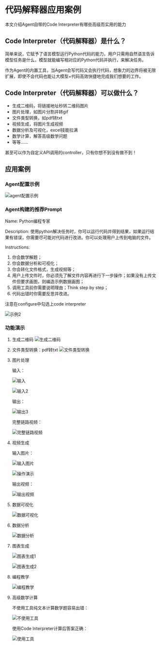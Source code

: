 # 代码解释器应用案例

本文介绍Agent自带的Code Interpreter有哪些高级而实用的能力
## Code Interpreter（代码解释器）是什么？
简单来说，它赋予了语言模型运行Python代码的能力，用户只需用自然语言告诉模型任务是什么，模型就能编写相对应的Python代码并执行，来解决任务。

作为Agent的内置工具，当Agent会写代码又会执行代码，想象力的边界将被无限扩展，即使不会代码也能让大模型+代码高效快捷地完成我们想要的工作。

## Code Interpreter（代码解释器）可以做什么？
- 生成二维码，将链接地址秒转二维码图片
- 图片处理，如图片分割并转gif
- 文件类型转换，如pdf转txt
- 视频生成，将图片生成视频
- 数据分析及可视化，excel技能拉满
- 数学计算，解答高级数学问题
- 等等……

甚至可以作为自定义API调用的controller，只有你想不到没有做不到！

## 应用案例

### Agent配置示例

![agent配置示例](https://ucc.alicdn.com/pic/developer-ecology/umvm3uqpbgldm_b7f0bdaa4dd340f594fe7ac327c64d6d.png)

### Agent构建的推荐Prompt

Name: Python编程专家

Description: 使用python解决任务时，你可以运行代码并得到结果，如果运行结果有错误，你需要尽可能对代码进行改进。你可以处理用户上传到电脑的文件。

Instructions:

1. 你会数学解题；
2. 你会数据分析和可视化；
3. 你会转化文件格式，生成视频等；
4. 用户上传文件时，你必须先了解文件内容再进行下一步操作；如果没有上传文件但要求画图，则编造示例数据画图；
5. 调用工具前你需要说明理由；Think step by step；
6. 代码出错时你需要反思并改进。

注意在configure中勾选上code interpreter

![示例2](https://ucc.alicdn.com/pic/developer-ecology/umvm3uqpbgldm_af6736e308b54542a9fe689473f11e2f.png)

### 功能演示
1. 生成二维码
   ![生成二维码](https://ucc.alicdn.com/pic/developer-ecology/umvm3uqpbgldm_a573b4a3b3bc4e0497ec26c087be014e.png)
2. 文件类型转换：pdf转txt
   ![文件类型转换](https://ucc.alicdn.com/pic/developer-ecology/umvm3uqpbgldm_f29abc51d1ef44d3a1c4693b9d95f469.png)
3. 图片处理

   输入：

   ![输入](https://ucc.alicdn.com/pic/developer-ecology/umvm3uqpbgldm_8de20b3a96884ce89d2756ee90e8933c.png)

   ![输入2](https://ucc.alicdn.com/pic/developer-ecology/umvm3uqpbgldm_753ead5841374c7daec285f039e5fe9c.png)

   输出：

   ![输出3](https://ucc.alicdn.com/pic/developer-ecology/umvm3uqpbgldm_4ce39afce521416c9e30eef876c87439.gif)

   完整链路视频：

   ![完整链路视频](https://ucc.alicdn.com/pic/developer-ecology/umvm3uqpbgldm_6f23077837954543adaca82bb267c8a2.gif)

4. 视频生成

   输入图片：

   ![输入图片](https://ucc.alicdn.com/pic/developer-ecology/umvm3uqpbgldm_51d58fc24f054104ad450227a023f5d3.png)

   ![操作演示](https://ucc.alicdn.com/pic/developer-ecology/umvm3uqpbgldm_3b1ed01c56ee4d8b8947f08e72a8d478.png)

   输出视频：

   ![输出视频](https://ucc.alicdn.com/pic/developer-ecology/umvm3uqpbgldm_961bf8436bac4f5cbfb2ef8cc739c22a.gif)

5. 数据可视化

   ![数据可视化](https://ucc.alicdn.com/pic/developer-ecology/umvm3uqpbgldm_486b54cc2ec64671be860257c321d0cf.png)

6. 数据分析

   ![数据分析](https://ucc.alicdn.com/pic/developer-ecology/umvm3uqpbgldm_d5200094fd324e95b6ffa86456e26861.png)

7. 图表生成

   ![图表生成1](https://ucc.alicdn.com/pic/developer-ecology/umvm3uqpbgldm_b2eba97461f34c7480ccfd174845b092.png)

   ![图表生成2](https://ucc.alicdn.com/pic/developer-ecology/umvm3uqpbgldm_cd010573a4a64d5f9f58af2fbe5fe926.png)

8. 编程教学

   ![编程教学](https://ucc.alicdn.com/pic/developer-ecology/umvm3uqpbgldm_d66fd3d300f0469985477feaf53270fb.png)

9. 高级数学计算

   不使用工具纯文本计算数学题容易出错：

   ![不使用工具](https://ucc.alicdn.com/pic/developer-ecology/umvm3uqpbgldm_140b7869062749da86d46d2ce482b478.png)

   使用Code Interpreter计算后答案正确：

   ![使用工具](https://ucc.alicdn.com/pic/developer-ecology/umvm3uqpbgldm_564d98fa23404c02b87e79a005b18917.png)
